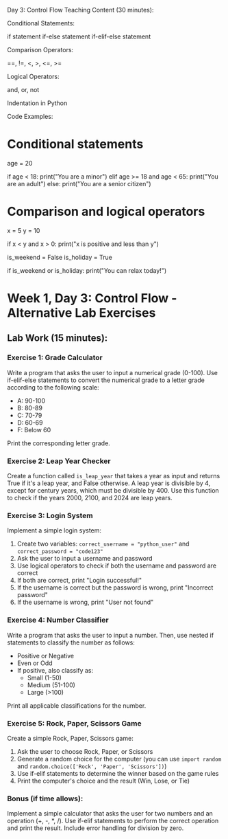 Day 3: Control Flow
Teaching Content (30 minutes):

Conditional Statements:

if statement
if-else statement
if-elif-else statement


Comparison Operators:

==, !=, <, >, <=, >=


Logical Operators:

and, or, not


Indentation in Python

Code Examples:


# Conditional statements
age = 20

if age < 18:
    print("You are a minor")
elif age >= 18 and age < 65:
    print("You are an adult")
else:
    print("You are a senior citizen")

# Comparison and logical operators
x = 5
y = 10

if x < y and x > 0:
    print("x is positive and less than y")

is_weekend = False
is_holiday = True

if is_weekend or is_holiday:
    print("You can relax today!")



# Week 1, Day 3: Control Flow - Alternative Lab Exercises

## Lab Work (15 minutes):

### Exercise 1: Grade Calculator
Write a program that asks the user to input a numerical grade (0-100). Use if-elif-else statements to convert the numerical grade to a letter grade according to the following scale:
- A: 90-100
- B: 80-89
- C: 70-79
- D: 60-69
- F: Below 60

Print the corresponding letter grade.

### Exercise 2: Leap Year Checker
Create a function called `is_leap_year` that takes a year as input and returns True if it's a leap year, and False otherwise. A leap year is divisible by 4, except for century years, which must be divisible by 400. Use this function to check if the years 2000, 2100, and 2024 are leap years.

### Exercise 3: Login System
Implement a simple login system:
1. Create two variables: `correct_username = "python_user"` and `correct_password = "code123"`
2. Ask the user to input a username and password
3. Use logical operators to check if both the username and password are correct
4. If both are correct, print "Login successful!"
5. If the username is correct but the password is wrong, print "Incorrect password"
6. If the username is wrong, print "User not found"

### Exercise 4: Number Classifier
Write a program that asks the user to input a number. Then, use nested if statements to classify the number as follows:
- Positive or Negative
- Even or Odd
- If positive, also classify as:
  - Small (1-50)
  - Medium (51-100)
  - Large (>100)

Print all applicable classifications for the number.

### Exercise 5: Rock, Paper, Scissors Game
Create a simple Rock, Paper, Scissors game:
1. Ask the user to choose Rock, Paper, or Scissors
2. Generate a random choice for the computer (you can use `import random` and `random.choice(['Rock', 'Paper', 'Scissors'])`)
3. Use if-elif statements to determine the winner based on the game rules
4. Print the computer's choice and the result (Win, Lose, or Tie)

### Bonus (if time allows):
Implement a simple calculator that asks the user for two numbers and an operation (+, -, *, /). Use if-elif statements to perform the correct operation and print the result. Include error handling for division by zero.